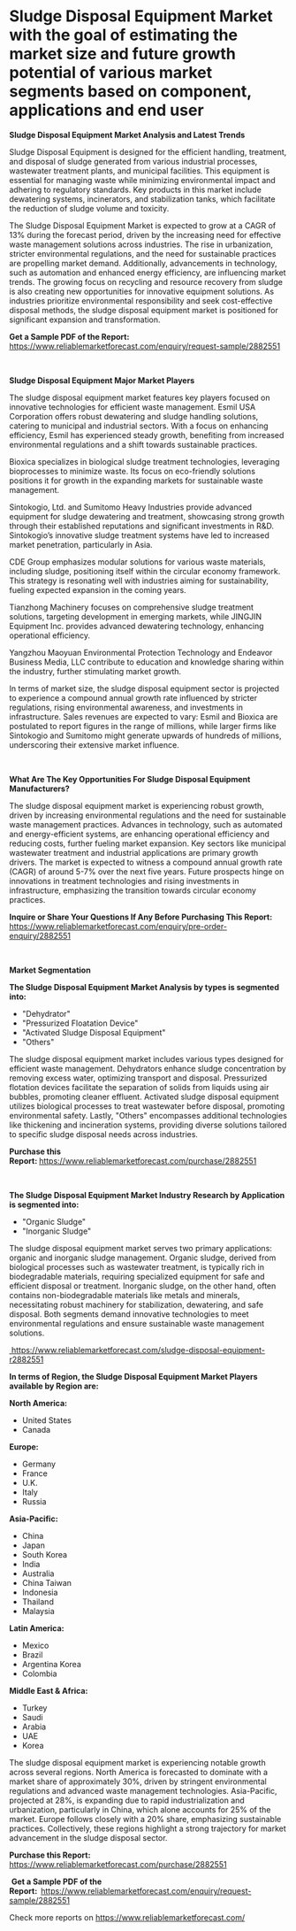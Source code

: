 <p><h1>Sludge Disposal Equipment Market with the goal of estimating the market size and future growth potential of various market segments based on component, applications and end user</h1></p><p><strong>Sludge Disposal Equipment Market Analysis and Latest Trends</strong></p>
<p><p>Sludge Disposal Equipment is designed for the efficient handling, treatment, and disposal of sludge generated from various industrial processes, wastewater treatment plants, and municipal facilities. This equipment is essential for managing waste while minimizing environmental impact and adhering to regulatory standards. Key products in this market include dewatering systems, incinerators, and stabilization tanks, which facilitate the reduction of sludge volume and toxicity.</p><p>The Sludge Disposal Equipment Market is expected to grow at a CAGR of 13% during the forecast period, driven by the increasing need for effective waste management solutions across industries. The rise in urbanization, stricter environmental regulations, and the need for sustainable practices are propelling market demand. Additionally, advancements in technology, such as automation and enhanced energy efficiency, are influencing market trends. The growing focus on recycling and resource recovery from sludge is also creating new opportunities for innovative equipment solutions. As industries prioritize environmental responsibility and seek cost-effective disposal methods, the sludge disposal equipment market is positioned for significant expansion and transformation.</p></p>
<p><strong>Get a Sample PDF of the Report:&nbsp;</strong> <a href="https://www.reliablemarketforecast.com/enquiry/request-sample/2882551?utm_campaign=3130&utm_medium=2&utm_source=Github&utm_content=ia&utm_term=13032025&utm_id=sludge-disposal-equipment">https://www.reliablemarketforecast.com/enquiry/request-sample/2882551</a></p>
<p>&nbsp;</p>
<p><strong>Sludge Disposal Equipment Major Market Players</strong></p>
<p><p>The sludge disposal equipment market features key players focused on innovative technologies for efficient waste management. Esmil USA Corporation offers robust dewatering and sludge handling solutions, catering to municipal and industrial sectors. With a focus on enhancing efficiency, Esmil has experienced steady growth, benefiting from increased environmental regulations and a shift towards sustainable practices.</p><p>Bioxica specializes in biological sludge treatment technologies, leveraging bioprocesses to minimize waste. Its focus on eco-friendly solutions positions it for growth in the expanding markets for sustainable waste management. </p><p>Sintokogio, Ltd. and Sumitomo Heavy Industries provide advanced equipment for sludge dewatering and treatment, showcasing strong growth through their established reputations and significant investments in R&D. Sintokogio’s innovative sludge treatment systems have led to increased market penetration, particularly in Asia.</p><p>CDE Group emphasizes modular solutions for various waste materials, including sludge, positioning itself within the circular economy framework. This strategy is resonating well with industries aiming for sustainability, fueling expected expansion in the coming years.</p><p>Tianzhong Machinery focuses on comprehensive sludge treatment solutions, targeting development in emerging markets, while JINGJIN Equipment Inc. provides advanced dewatering technology, enhancing operational efficiency.</p><p>Yangzhou Maoyuan Environmental Protection Technology and Endeavor Business Media, LLC contribute to education and knowledge sharing within the industry, further stimulating market growth. </p><p>In terms of market size, the sludge disposal equipment sector is projected to experience a compound annual growth rate influenced by stricter regulations, rising environmental awareness, and investments in infrastructure. Sales revenues are expected to vary: Esmil and Bioxica are postulated to report figures in the range of millions, while larger firms like Sintokogio and Sumitomo might generate upwards of hundreds of millions, underscoring their extensive market influence.</p></p>
<p>&nbsp;</p>
<p><strong>What Are The Key Opportunities For Sludge Disposal Equipment Manufacturers?</strong></p>
<p><p>The sludge disposal equipment market is experiencing robust growth, driven by increasing environmental regulations and the need for sustainable waste management practices. Advances in technology, such as automated and energy-efficient systems, are enhancing operational efficiency and reducing costs, further fueling market expansion. Key sectors like municipal wastewater treatment and industrial applications are primary growth drivers. The market is expected to witness a compound annual growth rate (CAGR) of around 5-7% over the next five years. Future prospects hinge on innovations in treatment technologies and rising investments in infrastructure, emphasizing the transition towards circular economy practices.</p></p>
<p><strong>Inquire or Share Your Questions If Any Before Purchasing This Report:</strong> <a href="https://www.reliablemarketforecast.com/enquiry/pre-order-enquiry/2882551?utm_campaign=3130&utm_medium=2&utm_source=Github&utm_content=ia&utm_term=13032025&utm_id=sludge-disposal-equipment">https://www.reliablemarketforecast.com/enquiry/pre-order-enquiry/2882551</a></p>
<p>&nbsp;</p>
<p><strong>Market Segmentation</strong></p>
<p><strong>The Sludge Disposal Equipment Market Analysis by types is segmented into:</strong></p>
<p><ul><li>"Dehydrator"</li><li>"Pressurized Floatation Device"</li><li>"Activated Sludge Disposal Equipment"</li><li>"Others"</li></ul></p>
<p><p>The sludge disposal equipment market includes various types designed for efficient waste management. Dehydrators enhance sludge concentration by removing excess water, optimizing transport and disposal. Pressurized flotation devices facilitate the separation of solids from liquids using air bubbles, promoting cleaner effluent. Activated sludge disposal equipment utilizes biological processes to treat wastewater before disposal, promoting environmental safety. Lastly, "Others" encompasses additional technologies like thickening and incineration systems, providing diverse solutions tailored to specific sludge disposal needs across industries.</p></p>
<p><strong>Purchase this Report:&nbsp;</strong><a href="https://www.reliablemarketforecast.com/purchase/2882551?utm_campaign=3130&utm_medium=2&utm_source=Github&utm_content=ia&utm_term=13032025&utm_id=sludge-disposal-equipment">https://www.reliablemarketforecast.com/purchase/2882551</a></p>
<p>&nbsp;</p>
<p><strong>The Sludge Disposal Equipment Market Industry Research by Application is segmented into:</strong></p>
<p><ul><li>"Organic Sludge"</li><li>"Inorganic Sludge"</li></ul></p>
<p><p>The sludge disposal equipment market serves two primary applications: organic and inorganic sludge management. Organic sludge, derived from biological processes such as wastewater treatment, is typically rich in biodegradable materials, requiring specialized equipment for safe and efficient disposal or treatment. Inorganic sludge, on the other hand, often contains non-biodegradable materials like metals and minerals, necessitating robust machinery for stabilization, dewatering, and safe disposal. Both segments demand innovative technologies to meet environmental regulations and ensure sustainable waste management solutions.</p></p>
<p><a href="https://www.reliablemarketforecast.com/sludge-disposal-equipment-r2882551?utm_campaign=3130&utm_medium=2&utm_source=Github&utm_content=ia&utm_term=13032025&utm_id=sludge-disposal-equipment">&nbsp;https://www.reliablemarketforecast.com/sludge-disposal-equipment-r2882551</a></p>
<p><strong>In terms of Region, the Sludge Disposal Equipment Market Players available by Region are:</strong></p>
<p>
    <p> <strong> North America: </strong>
        <ul>
            <li>United States</li>
            <li>Canada</li>
        </ul>
        </p> 
    <p> <strong> Europe: </strong>
        <ul>
            <li>Germany</li>
            <li>France</li>
            <li>U.K.</li>
            <li>Italy</li>
            <li>Russia</li>
        </ul>
        </p> 
    <p> <strong> Asia-Pacific: </strong>
        <ul>
            <li>China</li>
            <li>Japan</li>
            <li>South Korea</li>
            <li>India</li>
            <li>Australia</li>
            <li>China Taiwan</li>
            <li>Indonesia</li>
            <li>Thailand</li>
            <li>Malaysia</li>
        </ul>
        </p> 
    <p> <strong> Latin America: </strong>
        <ul>
            <li>Mexico</li>
            <li>Brazil</li>
            <li>Argentina Korea</li>
            <li>Colombia</li>
        </ul>
        </p> 
    <p> <strong> Middle East & Africa: </strong>
        <ul>
            <li>Turkey</li>
            <li>Saudi</li>
            <li>Arabia</li>
            <li>UAE</li>
            <li>Korea</li>
        </ul>
    </p>
    </p>
<p><p>The sludge disposal equipment market is experiencing notable growth across several regions. North America is forecasted to dominate with a market share of approximately 30%, driven by stringent environmental regulations and advanced waste management technologies. Asia-Pacific, projected at 28%, is expanding due to rapid industrialization and urbanization, particularly in China, which alone accounts for 25% of the market. Europe follows closely with a 20% share, emphasizing sustainable practices. Collectively, these regions highlight a strong trajectory for market advancement in the sludge disposal sector.</p></p>
<p><strong>Purchase this Report: </strong><a href="https://www.reliablemarketforecast.com/purchase/2882551?utm_campaign=3130&utm_medium=2&utm_source=Github&utm_content=ia&utm_term=13032025&utm_id=sludge-disposal-equipment">https://www.reliablemarketforecast.com/purchase/2882551</a></p>
<p>&nbsp;<strong>Get a Sample PDF of the Report:&nbsp;&nbsp;</strong><a href="https://www.reliablemarketforecast.com/enquiry/request-sample/2882551?utm_campaign=3130&utm_medium=2&utm_source=Github&utm_content=ia&utm_term=13032025&utm_id=sludge-disposal-equipment">https://www.reliablemarketforecast.com/enquiry/request-sample/2882551</a></p>
<p><strong></strong></p>
<p>Check more reports on <a href="https://www.reliablemarketforecast.com/?utm_campaign=3130&utm_medium=2&utm_source=Github&utm_content=ia&utm_term=13032025&utm_id=sludge-disposal-equipment">https://www.reliablemarketforecast.com/</a></p>